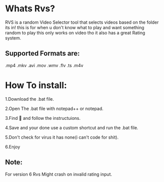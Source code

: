 # Whats Rvs?
RVS is a random Video Selector tool that selects videos based on the folder its in!
this is for when u don't know what to play and want something random to play this only works on video tho it also has a great Rating system.
## Supported Formats are:
 .mp4 .mkv .avi .mov .wmv .flv .ts .m4v

# How To install: 

1.Download the .bat file.

2.Open The .bat file with notepad++ or notepad.

3.Find 🔽 and follow the instructuions.

4.Save and your done use a custom shortcut and run the .bat file.

5.Don't check for virus it has none(i can't code for shit).

6.Enjoy


## Note:
For version 6 Rvs Might crash on invalid rating input.
